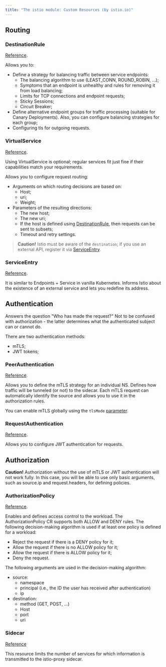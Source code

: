 ```yaml
---
title: "The istio module: Custom Resources (by istio.io)"
---
```


## Routing

### DestinationRule

[Reference](https://istio.io/latest/docs/reference/config/networking/destination-rule/).

Allows you to:
* Define a strategy for balancing traffic between service endpoints:
  * The balancing algorithm to use (LEAST_CONN, ROUND_ROBIN, ...);
  * Symptoms that an endpoint is unhealthy and rules for removing it from load balancing;
  * Limits for TCP connections and endpoint requests;
  * Sticky Sessions;
  * Circuit Breaker;
* Define alternative endpoint groups for traffic processing (suitable for Canary Deployments). Also, you can configure balancing strategies for each group;
* Configuring tls for outgoing requests.

### VirtualService

[Reference](https://istio.io/latest/docs/reference/config/networking/virtual-service/).

Using VirtualService is optional; regular services fit just fine if their capabilities match your requirements.

Allows you to configure request routing:
* Arguments on which routing decisions are based on:
  * Host;
  * uri;
  * Weight;
* Parameters of the resulting directions:
  * The new host;
  * The new uri;
  * If the host is defined using [DestinationRule](#destinationrule), then requests can be sent to subsets;
  * Timeout and retry settings.

> **Caution!** Istio must be aware of the `destination`; if you use an external API, register it via [ServiceEntry](#serviceentry).

### ServiceEntry

[Reference](https://istio.io/latest/docs/reference/config/networking/service-entry/).

It is similar to Endpoints + Service in vanilla Kubernetes. Informs Istio about the existence of an external service and lets you redefine its address.

## Authentication

Answers the question "Who has made the request?" Not to be confused with authorization - the latter determines what the authenticated subject can or cannot do.

There are two authentication methods:
* mTLS;
* JWT tokens;

### PeerAuthentication

[Reference](https://istio.io/latest/docs/reference/config/security/peer_authentication/).

Allows you to define the mTLS strategy for an individual NS. Defines how traffic will be tunneled (or not) to the sidecar. Each mTLS request can automatically identify the source and allows you to use it in the authorization rules.

You can enable mTLS globally using the `tlsMode` [parameter](configuration.html#parameters).

### RequestAuthentication

[Reference](https://istio.io/latest/docs/reference/config/security/request_authentication/).

Allows you to configure JWT authentication for requests.

## Authorization

**Caution!** Authorization without the use of mTLS or JWT authentication will not work fully. In this case, you will be able to use only basic arguments, such as source.ip and request.headers, for defining policies.

### AuthorizationPolicy

[Reference](https://istio.io/latest/docs/reference/config/security/authorization-policy/).

Enables and defines access control to the workload. The AuthorizationPolicy CR supports both ALLOW and DENY rules. The following decision-making algorithm is used if at least one policy is defined for a workload:

* Reject the request if there is a DENY policy for it;
* Allow the request if there is no ALLOW policy for it;
* Allow the request if there is ALLOW policy for it;
* Deny the request.

The following arguments are used in the decision-making algorithm:
* source:
  * namespace
  * principal (i.e., the ID the user has received after authentication)
  * ip
* destination:
  * method (GET, POST, ...)
  * Host
  * port
  * uri

### Sidecar

[Reference](https://istio.io/latest/docs/reference/config/networking/sidecar/)

This resource limits the number of services for which information is transmitted to the istio-proxy sidecar.
